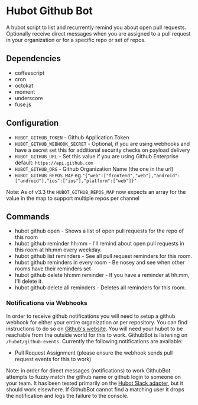 # Hubot Github Bot

A hubot script to list and recurrently remind you about open pull requests.
Optionally receive direct messages when you are assigned to a pull
request in your organization or for a specific repo or set of repos.

## Dependencies

- coffeescript
- cron
- octokat
- moment
- underscore
- fuse.js

## Configuration

- `HUBOT_GITHUB_TOKEN` - Github Application Token
- `HUBOT_GITHUB_WEBHOOK_SECRET` - Optional, if you are using webhooks and have a secret set this for additional security checks on payload delivery
- `HUBOT_GITHUB_URL` - Set this value if you are using Github Enterprise   default: `https://api.github.com`
- `HUBOT_GITHUB_ORG` - Github Organization Name (the one in the url)
- `HUBOT_GITHUB_REPOS_MAP` eg.`"{"web":["frontend","web"],"android":["android"],"ios":["ios"],"platform":["web"]}"`

Note: As of v3.3 the `HUBOT_GITHUB_REPOS_MAP` now expects an array for
the value in the map to support multiple repos per channel

## Commands

- hubot github open - Shows a list of open pull requests for the repo of this room
- hubot github reminder hh:mm - I'll remind about open pull requests in this room at hh:mm every weekday.
- hubot github list reminders - See all pull request reminders for this room.
- hubot github reminders in every room - Be nosey and see when other rooms have their reminders set
- hubot github delete hh:mm reminder - If you have a reminder at hh:mm, I'll delete it.
- hubot github delete all reminders - Deletes all reminders for this room.

### Notifications via Webhooks

In order to receive github notifications you will need to setup a github
webhook for either your entire organization or per repository. You can
find instructions to do so on [Github's website](https://developer.github.com/webhooks/creating/).
You will need your hubot to be reachable from the outside world for this
to work. GithubBot is listening on `/hubot/github-events`. Currently
the following notifications are available:

* Pull Request Assignment (please ensure the webhook sends pull request events for this to work)

Note: in order for direct messages (notifications) to work GithubBot attempts to
fuzzy match the github name or github login to someone on your team. It
has been tested primarily on the [Hubot Slack adapter](https://github.com/slackhq/hubot-slack), but it should work
elsewhere. If GithubBot cannot find a matching user it drops the
notification and logs the failure to the console.
